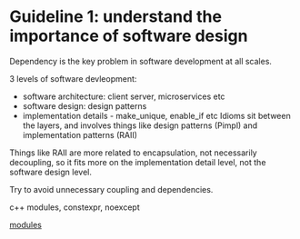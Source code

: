 # Guideline 1: understand the importance of software design

Dependency is the key problem in software development at all scales.

3 levels of software devleopment:
- software architecture: client server, microservices etc
- software design: design patterns
- implementation details - make_unique, enable_if etc
Idioms sit between the layers, and involves things like design patterns (Pimpl) and implementation patterns (RAII)

Things like RAII are more related to encapsulation, not necessarily decoupling, so it fits more on the implementation detail level, not the software design level.

Try to avoid unnecessary coupling and dependencies.

c++ modules, constexpr, noexcept

[modules](/random%20code%20concepts/modules/modules.md)